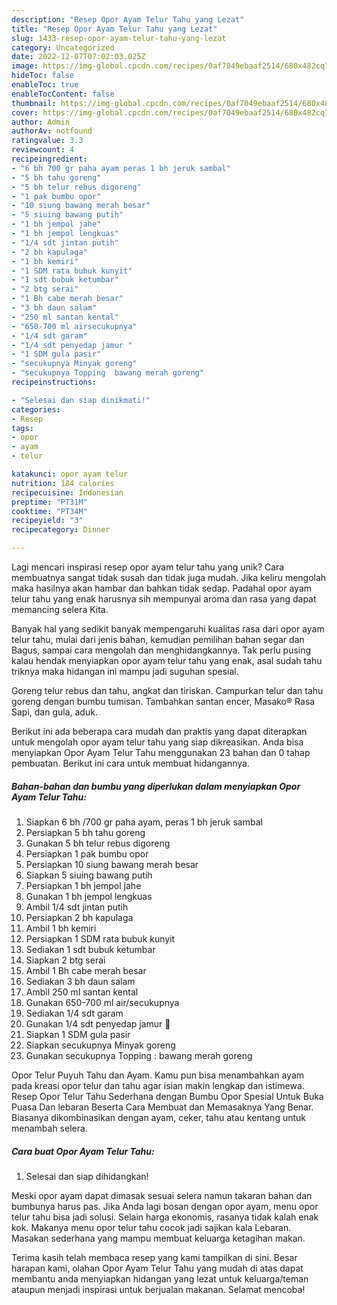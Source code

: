 ```yaml
---
description: "Resep Opor Ayam Telur Tahu yang Lezat"
title: "Resep Opor Ayam Telur Tahu yang Lezat"
slug: 1433-resep-opor-ayam-telur-tahu-yang-lezat
category: Uncategorized
date: 2022-12-07T07:02:03.025Z
image: https://img-global.cpcdn.com/recipes/0af7049ebaaf2514/680x482cq70/opor-ayam-telur-tahu-foto-resep-utama.jpg
hideToc: false
enableToc: true
enableTocContent: false
thumbnail: https://img-global.cpcdn.com/recipes/0af7049ebaaf2514/680x482cq70/opor-ayam-telur-tahu-foto-resep-utama.jpg
cover: https://img-global.cpcdn.com/recipes/0af7049ebaaf2514/680x482cq70/opor-ayam-telur-tahu-foto-resep-utama.jpg
author: Admin
authorAv: notfound
ratingvalue: 3.3
reviewcount: 4
recipeingredient:
- "6 bh 700 gr paha ayam peras 1 bh jeruk sambal"
- "5 bh tahu goreng"
- "5 bh telur rebus digoreng"
- "1 pak bumbu opor"
- "10 siung bawang merah besar"
- "5 siuing bawang putih"
- "1 bh jempol jahe"
- "1 bh jempol lengkuas"
- "1/4 sdt jintan putih"
- "2 bh kapulaga"
- "1 bh kemiri"
- "1 SDM rata bubuk kunyit"
- "1 sdt bubuk ketumbar"
- "2 btg serai"
- "1 Bh cabe merah besar"
- "3 bh daun salam"
- "250 ml santan kental"
- "650-700 ml airsecukupnya"
- "1/4 sdt garam"
- "1/4 sdt penyedap jamur "
- "1 SDM gula pasir"
- "secukupnya Minyak goreng"
- "secukupnya Topping  bawang merah goreng"
recipeinstructions:

- "Selesai dan siap dinikmati!"
categories:
- Resep
tags:
- opor
- ayam
- telur

katakunci: opor ayam telur 
nutrition: 184 calories
recipecuisine: Indonesian
preptime: "PT31M"
cooktime: "PT34M"
recipeyield: "3"
recipecategory: Dinner

---
```





Lagi mencari inspirasi resep opor ayam telur tahu yang unik? Cara membuatnya sangat tidak susah dan tidak juga mudah. Jika keliru mengolah maka hasilnya akan hambar dan bahkan tidak sedap. Padahal opor ayam telur tahu yang enak harusnya sih mempunyai aroma dan rasa yang dapat memancing selera Kita.





Banyak hal yang sedikit banyak mempengaruhi kualitas rasa dari opor ayam telur tahu, mulai dari jenis bahan, kemudian pemilihan bahan segar dan Bagus, sampai cara mengolah dan menghidangkannya. Tak perlu pusing kalau hendak menyiapkan opor ayam telur tahu yang enak,      asal sudah tahu triknya maka hidangan ini mampu jadi suguhan spesial.














Goreng telur rebus dan tahu, angkat dan tiriskan. Campurkan telur dan tahu goreng dengan bumbu tumisan. Tambahkan santan encer, Masako® Rasa Sapi, dan gula, aduk.






Berikut ini ada beberapa cara mudah dan praktis yang dapat diterapkan untuk mengolah opor ayam telur tahu yang siap dikreasikan. Anda bisa menyiapkan Opor Ayam Telur Tahu menggunakan 23 bahan dan 0 tahap pembuatan. Berikut ini cara untuk membuat hidangannya.

<!--inarticleads1-->

##### Bahan-bahan dan bumbu yang diperlukan dalam menyiapkan Opor Ayam Telur Tahu:

1. Siapkan 6 bh /700 gr paha ayam, peras 1 bh jeruk sambal
1. Persiapkan 5 bh tahu goreng
1. Gunakan 5 bh telur rebus digoreng
1. Persiapkan 1 pak bumbu opor
1. Persiapkan 10 siung bawang merah besar
1. Siapkan 5 siuing bawang putih
1. Persiapkan 1 bh jempol jahe
1. Gunakan 1 bh jempol lengkuas
1. Ambil 1/4 sdt jintan putih
1. Persiapkan 2 bh kapulaga
1. Ambil 1 bh kemiri
1. Persiapkan 1 SDM rata bubuk kunyit
1. Sediakan 1 sdt bubuk ketumbar
1. Siapkan 2 btg serai
1. Ambil 1 Bh cabe merah besar
1. Sediakan 3 bh daun salam
1. Ambil 250 ml santan kental
1. Gunakan 650-700 ml air/secukupnya
1. Sediakan 1/4 sdt garam
1. Gunakan 1/4 sdt penyedap jamur 🍄
1. Siapkan 1 SDM gula pasir
1. Siapkan secukupnya Minyak goreng
1. Gunakan secukupnya Topping : bawang merah goreng


Opor Telur Puyuh Tahu dan Ayam. Kamu pun bisa menambahkan ayam pada kreasi opor telur dan tahu agar isian makin lengkap dan istimewa. Resep Opor Telur Tahu Sederhana dengan Bumbu Opor Spesial Untuk Buka Puasa Dan lebaran Beserta Cara Membuat dan Memasaknya Yang Benar. Biasanya dikombinasikan dengan ayam, ceker, tahu atau kentang untuk menambah selera. 

<!--inarticleads2-->

##### Cara buat Opor Ayam Telur Tahu:


1. Selesai dan siap dihidangkan!

Meski opor ayam dapat dimasak sesuai selera namun takaran bahan dan bumbunya harus pas. Jika Anda lagi bosan dengan opor ayam, menu opor telur tahu bisa jadi solusi. Selain harga ekonomis, rasanya tidak kalah enak kok. Makanya menu opor telur tahu cocok jadi sajikan kala Lebaran. Masakan sederhana yang mampu membuat keluarga ketagihan makan. 

Terima kasih telah membaca resep yang kami tampilkan di sini. Besar harapan kami, olahan Opor Ayam Telur Tahu yang mudah di atas dapat membantu anda menyiapkan hidangan yang lezat untuk keluarga/teman ataupun menjadi inspirasi untuk berjualan makanan. Selamat mencoba!

